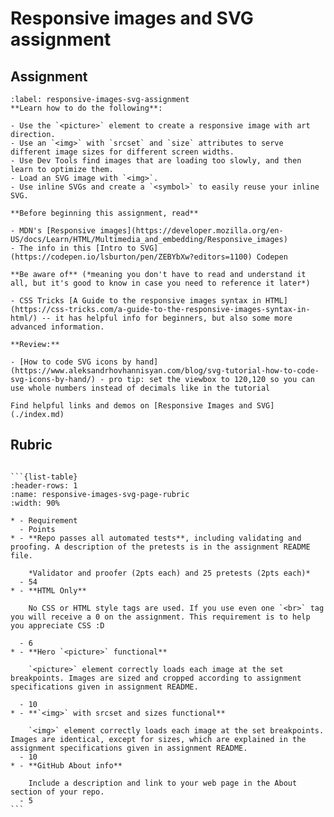 # Responsive images and SVG assignment

## Assignment

```{exercise}
:label: responsive-images-svg-assignment
**Learn how to do the following**:

- Use the `<picture>` element to create a responsive image with art direction.
- Use an `<img>` with `srcset` and `size` attributes to serve different image sizes for different screen widths.
- Use Dev Tools find images that are loading too slowly, and then learn to optimize them.
- Load an SVG image with `<img>`.
- Use inline SVGs and create a `<symbol>` to easily reuse your inline SVG.

**Before beginning this assignment, read**

- MDN's [Responsive images](https://developer.mozilla.org/en-US/docs/Learn/HTML/Multimedia_and_embedding/Responsive_images)
- The info in this [Intro to SVG](https://codepen.io/lsburton/pen/ZEBYbXw?editors=1100) Codepen

**Be aware of** (*meaning you don't have to read and understand it all, but it's good to know in case you need to reference it later*)

- CSS Tricks [A Guide to the responsive images syntax in HTML](https://css-tricks.com/a-guide-to-the-responsive-images-syntax-in-html/) -- it has helpful info for beginners, but also some more advanced information.

**Review:**

- [How to code SVG icons by hand](https://www.aleksandrhovhannisyan.com/blog/svg-tutorial-how-to-code-svg-icons-by-hand/) - pro tip: set the viewbox to 120,120 so you can use whole numbers instead of decimals like in the tutorial
```

```{tip}
Find helpful links and demos on [Responsive Images and SVG](./index.md)
```

## Rubric

````{admonition} Rubric

```{list-table}
:header-rows: 1
:name: responsive-images-svg-page-rubric
:width: 90%

* - Requirement
  - Points
* - **Repo passes all automated tests**, including validating and proofing. A description of the pretests is in the assignment README file.

    *Validator and proofer (2pts each) and 25 pretests (2pts each)*
  - 54
* - **HTML Only**

    No CSS or HTML style tags are used. If you use even one `<br>` tag you will receive a 0 on the assignment. This requirement is to help you appreciate CSS :D

  - 6
* - **Hero `<picture>` functional**

    `<picture>` element correctly loads each image at the set breakpoints. Images are sized and cropped according to assignment specifications given in assignment README.

  - 10
* - **`<img>` with srcset and sizes functional**

    `<img>` element correctly loads each image at the set breakpoints. Images are identical, except for sizes, which are explained in the assignment specifications given in assignment README.
  - 10
* - **GitHub About info**

    Include a description and link to your web page in the About section of your repo.
  - 5
```

````

